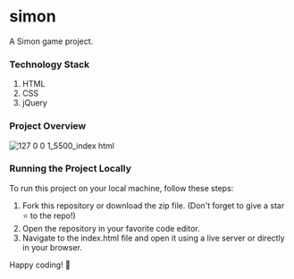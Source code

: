 # simon

A Simon game project.

### Technology Stack
1. HTML
2. CSS
3. jQuery

### Project Overview

![127 0 0 1_5500_index html](https://github.com/itzabhinavarya/Simon-Game/assets/95561280/5fbd8b62-55f7-42d2-be0b-24e07bf460f0)

### Running the Project Locally
To run this project on your local machine, follow these steps:

1. Fork this repository or download the zip file. (Don't forget to give a star ⭐️ to the repo!)
2. Open the repository in your favorite code editor.
3. Navigate to the index.html file and open it using a live server or directly in your browser.

Happy coding! 🌟

